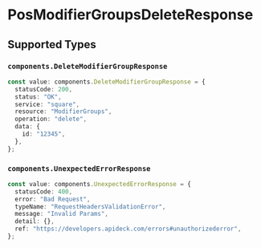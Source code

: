 # PosModifierGroupsDeleteResponse


## Supported Types

### `components.DeleteModifierGroupResponse`

```typescript
const value: components.DeleteModifierGroupResponse = {
  statusCode: 200,
  status: "OK",
  service: "square",
  resource: "ModifierGroups",
  operation: "delete",
  data: {
    id: "12345",
  },
};
```

### `components.UnexpectedErrorResponse`

```typescript
const value: components.UnexpectedErrorResponse = {
  statusCode: 400,
  error: "Bad Request",
  typeName: "RequestHeadersValidationError",
  message: "Invalid Params",
  detail: {},
  ref: "https://developers.apideck.com/errors#unauthorizederror",
};
```

